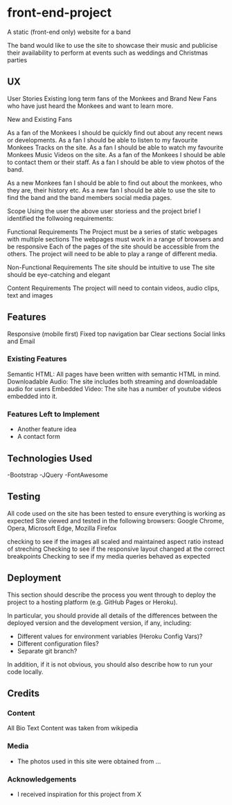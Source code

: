 # front-end-project


A static (front-end only) website for a band

The band would like to use the site to showcase their music and publicise their availability to perform at events such as weddings and Christmas parties
 
## UX
 
User Stories
Existing long term fans of the Monkees and Brand New Fans who have just heard the Monkees and want to learn more.

New and Existing Fans

As a fan of the Monkees I should be quickly find out about any recent news or developments.
As a fan I should be able to listen to my favourite Monkees Tracks on the site.
As a fan I should be able to watch my favourite Monkees Music Videos on the site.
As a fan of the Monkees I should be able to contact them or their staff.
As a fan I should be able to view photos of the band.


As a new Monkees fan I should be able to find out about the monkees, who they are, their history etc.
As a new fan I should be able to use the site to find the band and the band members social media pages.

Scope
Using the user the above user storiess and the project brief I identified the follwoing requirements:

Functional Requirements
The Project must be a series of static webpages with multiple sections
The webpages must work in a range of browsers and be responsive
Each of the pages of the site should be accessible from the others.
The project will need to be able to play a range of different media.

Non-Functional Requirements
The site should be intuitive to use
The site should be eye-catching and elegant

Content Requirements
The project will need to contain videos, audio clips, text and images

## Features

Responsive (mobile first)
Fixed top navigation bar
Clear sections
Social links and Email

### Existing Features

Semantic HTML: All pages have been written with semantic HTML in mind.
Downloadable Audio: The site includes both streaming and downloadable audio for users
Embedded Video: The site has a number of youtube videos embedded into it.

### Features Left to Implement
- Another feature idea
- A contact form


## Technologies Used

-Bootstrap
-JQuery
-FontAwesome

## Testing

All code used on the site has been tested to ensure everything is working as expected
Site viewed and tested in the following browsers: Google Chrome, Opera, Microsoft Edge, Mozilla Firefox

checking to see if the images all scaled and maintained aspect ratio instead of streching
Checking to see if the responsive layout changed at the correct breakpoints
Checking to see if my media queries behaved as expected


## Deployment

This section should describe the process you went through to deploy the project to a hosting platform (e.g. GitHub Pages or Heroku).

In particular, you should provide all details of the differences between the deployed version and the development version, if any, including:
- Different values for environment variables (Heroku Config Vars)?
- Different configuration files?
- Separate git branch?

In addition, if it is not obvious, you should also describe how to run your code locally.


## Credits

### Content

All Bio Text Content was taken from wikipedia

### Media
- The photos used in this site were obtained from ...

### Acknowledgements

- I received inspiration for this project from X
